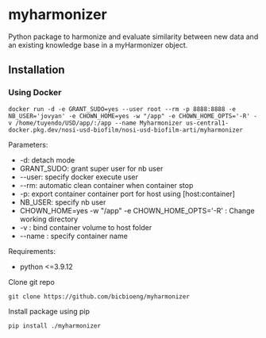 # myharmonizer
Python package to harmonize and evaluate similarity between new data and an existing knowledge base in a myHarmonizer object.

## Installation
### Using Docker
```
docker run -d -e GRANT_SUDO=yes --user root --rm -p 8888:8888 -e NB_USER='jovyan' -e CHOWN_HOME=yes -w "/app" -e CHOWN_HOME_OPTS='-R' -v /home/tuyendo/USD/app/:/app --name Myharmonizer us-central1-docker.pkg.dev/nosi-usd-biofilm/nosi-usd-biofilm-arti/myharmonizer
```
Parameters:
 - -d: detach mode
 - GRANT_SUDO: grant super user for nb user
 - --user: specify docker execute user
 - --rm: automatic clean container when container stop
 - -p: export container container port for host using [host:container]
 - NB_USER: specify nb user
 - CHOWN_HOME=yes -w "/app" -e CHOWN_HOME_OPTS='-R' : Change working directory
 - -v : bind container volume to host folder
 - --name : specify container name

Requirements:
 - python <=3.9.12  

Clone git repo
```
git clone https://github.com/bicbioeng/myharmonizer
```
Install package using pip
```
pip install ./myharmonizer
```

